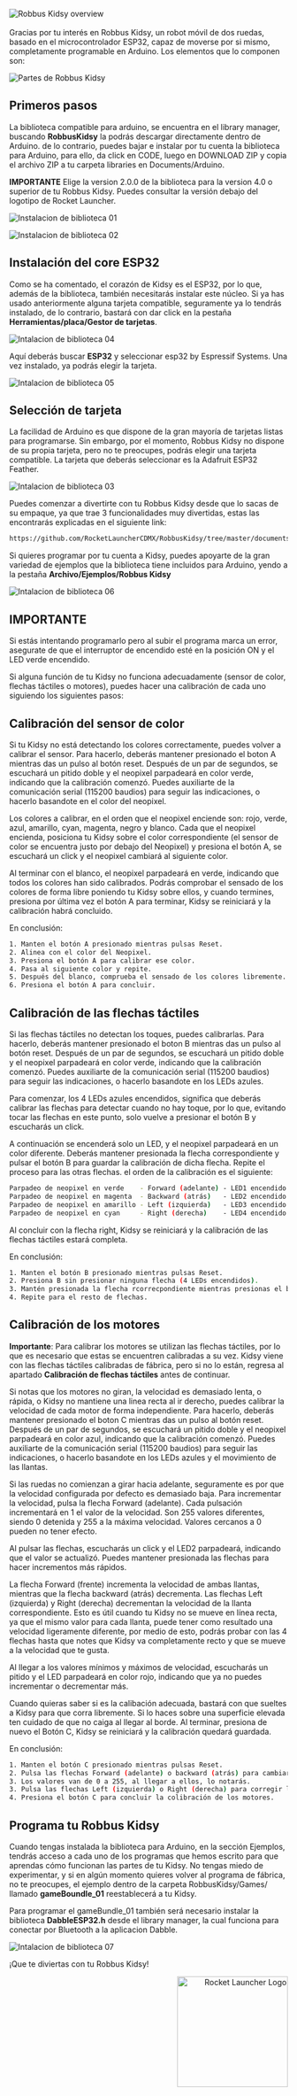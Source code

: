 ![Robbus Kidsy overview](https://github.com/RocketLauncherCDMX/RobbusKidsy/assets/66702091/de7d2ab2-48e1-472c-935b-4866fc14e093)
<br><br>
Gracias por tu interés en Robbus Kidsy, un robot móvil de dos ruedas, basado en el microcontrolador ESP32, capaz de moverse por si mismo, completamente programable en Arduino. Los elementos que lo componen son: <br>

![Partes de Robbus Kidsy](https://github.com/RocketLauncherCDMX/RobbusKidsy/assets/66702091/b9a26373-69a0-4ea7-ba25-2b65386cb1f1)


## Primeros pasos

La biblioteca compatible para arduino, se encuentra en el library manager, buscando **RobbusKidsy** la podrás descargar directamente dentro de Arduino. de lo contrario, puedes bajar e instalar por tu cuenta la biblioteca para Arduino, para ello, da click en CODE, luego en DOWNLOAD ZIP y copia el archivo ZIP a tu carpeta libraries en Documents/Arduino.

**IMPORTANTE**
Elige la version 2.0.0 de la biblioteca para la version 4.0 o superior de tu Robbus Kidsy. Puedes consultar la versión debajo del logotipo de Rocket Launcher.

![Instalacion de biblioteca 01](https://github.com/RocketLauncherCDMX/RobbusKidsy/assets/66702091/ec3a71b2-8fbb-4516-a508-2c1b0934a355)

![Instalacion de biblioteca 02](https://github.com/RocketLauncherCDMX/RobbusKidsy/assets/66702091/b91858a9-d555-414a-b7b6-d24503788e34)

## Instalación del core ESP32

Como se ha comentado, el corazón de Kidsy es el ESP32, por lo que, además de la biblioteca, también necesitarás instalar este núcleo. Si ya has usado anteriormente alguna tarjeta compatible, seguramente ya lo tendrás instalado, de lo contrario, bastará con dar click en la pestaña **Herramientas/placa/Gestor de tarjetas**.

![Intalacion de biblioteca 04](https://github.com/RocketLauncherCDMX/RobbusKidsy/assets/66702091/3cff5535-1b8b-4468-9b44-99068947c277)

Aquí deberás buscar **ESP32** y seleccionar esp32 by Espressif Systems. Una vez instalado, ya podrás elegir la tarjeta.

![Intalacion de biblioteca 05](https://github.com/RocketLauncherCDMX/RobbusKidsy/assets/66702091/53acc892-9f31-40b2-88e9-4cab5cc82a85)

## Selección de tarjeta
La facilidad de Arduino es que dispone de la gran mayoría de tarjetas listas para programarse. Sin embargo, por el momento, Robbus Kidsy no dispone de su propia tarjeta, pero no te preocupes, podrás elegir una tarjeta compatible. La tarjeta que deberás seleccionar es la Adafruit ESP32 Feather. 

![Intalacion de biblioteca 03](https://github.com/RocketLauncherCDMX/RobbusKidsy/assets/66702091/a30dbc35-4cc1-4295-95f1-8ff119423142)

Puedes comenzar a divertirte con tu Robbus Kidsy desde que lo sacas de su empaque, ya que trae 3 funcionalidades muy divertidas, estas las encontrarás explicadas en el siguiente link:

```bash
https://github.com/RocketLauncherCDMX/RobbusKidsy/tree/master/documents/Spanish
```
Si quieres programar por tu cuenta a Kidsy, puedes apoyarte de la gran variedad de ejemplos que la biblioteca tiene incluidos para Arduino, yendo a la pestaña **Archivo/Ejemplos/Robbus Kidsy**

![Intalacion de biblioteca 06](https://github.com/RocketLauncherCDMX/RobbusKidsy/assets/66702091/9bad4976-1dda-4eb1-b8d6-46310e29f636)

## IMPORTANTE
Si estás intentando programarlo pero al subir el programa marca un error, asegurate de que el interruptor de encendido esté en la posición ON y el LED verde encendido.

Si alguna función de tu Kidsy no funciona adecuadamente (sensor de color, flechas táctiles o motores), puedes hacer una calibración de cada uno siguiendo los siguientes pasos:

## Calibración del sensor de color

Si tu Kidsy no está detectando los colores correctamente, puedes volver a calibrar el sensor. Para hacerlo, deberás mantener presionado el boton A mientras das un pulso al botón reset. Después de un par de segundos, se escuchará un pitido doble y el neopixel parpadeará en color verde, indicando que la calibración comenzó. Puedes auxiliarte de la comunicación serial (115200 baudios) para seguir las indicaciones, o hacerlo basandote en el color del neopixel.

Los colores a calibrar, en el orden que el neopixel enciende son: rojo, verde, azul, amarillo, cyan, magenta, negro y blanco. Cada que el neopixel encienda, posiciona tu Kidsy sobre el color correspondiente (el sensor de color se encuentra justo por debajo del Neopixel) y presiona el botón A, se escuchará un click y el neopixel cambiará al siguiente color.

Al terminar con el blanco, el neopixel parpadeará en verde, indicando que todos los colores han sido calibrados. Podrás comprobar el sensado de los colores de forma libre poniendo tu Kidsy sobre ellos, y cuando termines, presiona por última vez el botón A para terminar, Kidsy se reiniciará y la calibración habrá concluido.

En conclusión:

```bash
1. Manten el botón A presionado mientras pulsas Reset.
2. Alinea con el color del Neopixel.
3. Presiona el botón A para calibrar ese color.
4. Pasa al siguiente color y repite.
5. Después del blanco, comprueba el sensado de los colores libremente.
6. Presiona el botón A para concluir.
```

## Calibración de las flechas táctiles

Si las flechas táctiles no detectan los toques, puedes calibrarlas. Para hacerlo, deberás mantener presionado el boton B mientras das un pulso al botón reset. Después de un par de segundos, se escuchará un pitido doble y el neopixel parpadeará en color verde, indicando que la calibración comenzó. Puedes auxiliarte de la comunicación serial (115200 baudios) para seguir las indicaciones, o hacerlo basandote en los LEDs azules.

Para comenzar, los 4 LEDs azules encendidos, significa que deberás calibrar las flechas para detectar cuando no hay toque, por lo que, evitando tocar las flechas en este punto, solo vuelve a presionar el botón B y escucharás un click.

A continuación se encenderá solo un LED, y el neopixel parpadeará en un color diferente. Deberás mantener presionada la flecha correspondiente y pulsar el botón B para guardar la calibración de dicha flecha. Repite el proceso para las otras flechas. el orden de la calibración es el siguiente:

```bash
Parpadeo de neopixel en verde    - Forward (adelante) - LED1 encendido.
Parpadeo de neopixel en magenta  - Backward (atrás)   - LED2 encendido.
Parpadeo de neopixel en amarillo - Left (izquierda)   - LED3 encendido
Parpadeo de neopixel en cyan     - Right (derecha)    - LED4 encendido.
```

Al concluir con la flecha right, Kidsy se reiniciará y la calibración de las flechas táctiles estará completa.
 
En conclusión:

```bash
1. Manten el botón B presionado mientras pulsas Reset.
2. Presiona B sin presionar ninguna flecha (4 LEDs encendidos).
3. Mantén presionada la flecha rcorrecpondiente mientras presionas el botón B.
4. Repite para el resto de flechas.
```

## Calibración de los motores

****Importante****: Para calibrar los motores se utilizan las flechas táctiles, por lo que es necesario que estas se encuentren calibradas a su vez. Kidsy viene con las flechas táctiles calibradas de fábrica, pero si no lo están, regresa al apartado **Calibración de flechas táctiles** antes de continuar.

Si notas que los motores no giran, la velocidad es demasiado lenta, o rápida, o Kidsy no mantiene una linea recta al ir derecho, puedes calibrar la velocidad de cada motor de forma independiente. Para hacerlo, deberás mantener presionado el boton C mientras das un pulso al botón reset. Después de un par de segundos, se escuchará un pitido doble y el neopixel parpadeará en color azul, indicando que la calibración comenzó. Puedes auxiliarte de la comunicación serial (115200 baudios) para seguir las indicaciones, o hacerlo basandote en los LEDs azules y el movimiento de las llantas.

Si las ruedas no comienzan a girar hacia adelante, seguramente es por que la velocidad configurada por defecto es demasiado baja. Para incrementar la velocidad, pulsa la flecha Forward (adelante). Cada pulsación incrementará en 1 el valor de la velocidad. Son 255 valores diferentes, siendo 0 detenida y 255 a la máxima velocidad. Valores cercanos a 0 pueden no tener efecto.

Al pulsar las flechas, escucharás un click y el LED2 parpadeará, indicando que el valor se actualizó. Puedes mantener presionada las flechas para hacer incrementos más rápidos.

La flecha Forward (frente) incrementa la velocidad de ambas llantas, mientras que la flecha backward (atrás) decrementa. Las flechas Left (izquierda) y Right (derecha) decrementan la velocidad de la llanta correspondiente. Esto es útil cuando tu Kidsy no se mueve en línea recta, ya que el mismo valor para cada llanta, puede tener como resultado una velocidad ligeramente diferente, por medio de esto, podrás probar con las 4 flechas hasta que notes que Kidsy va completamente recto y que se mueve a la velocidad que te gusta.

Al llegar a los valores mínimos y máximos de velocidad, escucharás un pitido y el LED parpadeará en color rojo, indicando que ya no puedes incrementar o decrementar más.

Cuando quieras saber si es la calibación adecuada, bastará con que sueltes a Kidsy para que corra libremente. Si lo haces sobre una superficie elevada ten cuidado de que no caiga al llegar al borde. Al terminar, presiona de nuevo el Botón C, Kidsy se reiniciará y la calibración quedará guardada.

En conclusión:

```bash
1. Manten el botón C presionado mientras pulsas Reset.
2. Pulsa las flechas Forward (adelante) o backward (atrás) para cambiar la velocidad.
3. Los valores van de 0 a 255, al llegar a ellos, lo notarás.
3. Pulsa las flechas Left (izquierda) o Right (derecha) para corregir la dirección.
4. Presiona el botón C para concluir la colibración de los motores.
```

## Programa tu Robbus Kidsy

Cuando tengas instalada la biblioteca para Arduino, en la sección Ejemplos, tendrás acceso a cada uno de los programas que hemos escrito para que aprendas cómo funcionan las partes de tu Kidsy. No tengas miedo de experimentar, y si en algún momento quieres volver al programa de fábrica, no te preocupes, el ejemplo dentro de la carpeta RobbusKidsy/Games/ llamado **gameBoundle_01** reestablecerá a tu Kidsy. 

Para programar el gameBundle_01 también será necesario instalar la biblioteca **DabbleESP32.h** desde el library manager, la cual funciona para conectar por Bluetooth a la aplicacion Dabble.

![Intalacion de biblioteca 07](https://github.com/RocketLauncherCDMX/RobbusKidsy/assets/66702091/c1764c1f-c265-438c-8347-d2e590c6619e)

¡Que te diviertas con tu Robbus Kidsy!

<p align="right">
  <img src="https://github.com/RocketLauncherCDMX/RobbusKidsy/assets/66702091/574c03c0-2e4c-44d7-a36a-98085a2168a6" alt="Rocket Launcher Logo" width="200">
</p>

